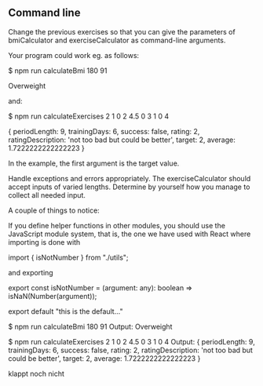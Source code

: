 ## Command line

Change the previous exercises so that you can give the parameters of bmiCalculator and exerciseCalculator as command-line arguments.

Your program could work eg. as follows:

$ npm run calculateBmi 180 91

Overweight

and:

$ npm run calculateExercises 2 1 0 2 4.5 0 3 1 0 4

{ periodLength: 9,
  trainingDays: 6,
  success: false,
  rating: 2,
  ratingDescription: 'not too bad but could be better',
  target: 2,
  average: 1.7222222222222223
}

In the example, the first argument is the target value.

Handle exceptions and errors appropriately. The exerciseCalculator should accept inputs of varied lengths. Determine by yourself how you manage to collect all needed input.

A couple of things to notice:

If you define helper functions in other modules, you should use the JavaScript module system, that is, the one we have used with React where importing is done with

import { isNotNumber } from "./utils";

and exporting

export const isNotNumber = (argument: any): boolean =>
  isNaN(Number(argument));

export default "this is the default..."

$ npm run calculateBmi 180 91
Output: Overweight

$ npm run calculateExercises 2 1 0 2 4.5 0 3 1 0 4
Output: { periodLength: 9, trainingDays: 6, success: false, rating: 2, ratingDescription: 'not too bad but could be better', target: 2, average: 1.7222222222222223 }

klappt noch nicht